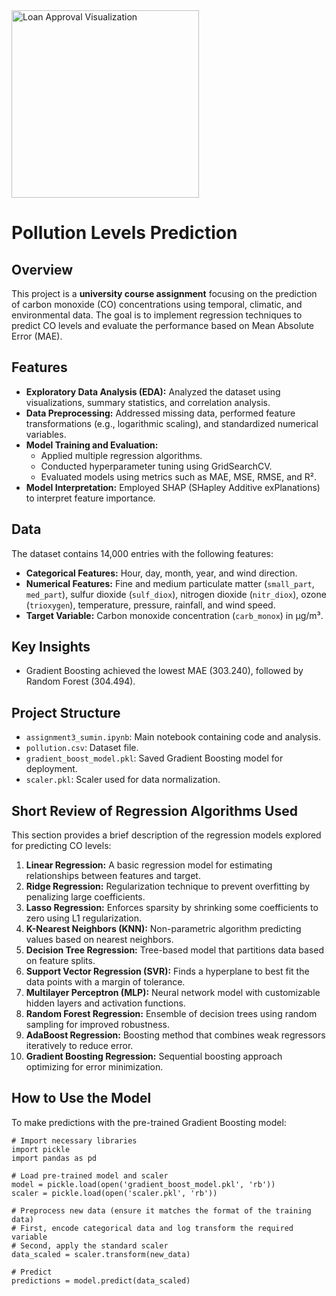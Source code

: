 <img src="https://i0.wp.com/irriverender.blog/wp-content/uploads/2017/11/poli_1.png?resize=1200%2C360&ssl=1" alt="Loan Approval Visualization" width="300">

# Pollution Levels Prediction


## Overview
This project is a **university course assignment** focusing on the prediction of carbon monoxide (CO) concentrations using temporal, climatic, and environmental data. The goal is to implement regression techniques to predict CO levels and evaluate the performance based on Mean Absolute Error (MAE).

## Features
- **Exploratory Data Analysis (EDA):** Analyzed the dataset using visualizations, summary statistics, and correlation analysis.
- **Data Preprocessing:** Addressed missing data, performed feature transformations (e.g., logarithmic scaling), and standardized numerical variables.
- **Model Training and Evaluation:**
  - Applied multiple regression algorithms.
  - Conducted hyperparameter tuning using GridSearchCV.
  - Evaluated models using metrics such as MAE, MSE, RMSE, and R².
- **Model Interpretation:** Employed SHAP (SHapley Additive exPlanations) to interpret feature importance.

## Data
The dataset contains 14,000 entries with the following features:
- **Categorical Features:** Hour, day, month, year, and wind direction.
- **Numerical Features:** Fine and medium particulate matter (`small_part`, `med_part`), sulfur dioxide (`sulf_diox`), nitrogen dioxide (`nitr_diox`), ozone (`trioxygen`), temperature, pressure, rainfall, and wind speed.
- **Target Variable:** Carbon monoxide concentration (`carb_monox`) in µg/m³.

## Key Insights
   - Gradient Boosting achieved the lowest MAE (303.240), followed by Random Forest (304.494).

## Project Structure
- `assignment3_sumin.ipynb`: Main notebook containing code and analysis.
- `pollution.csv`: Dataset file.
- `gradient_boost_model.pkl`: Saved Gradient Boosting model for deployment.
- `scaler.pkl`: Scaler used for data normalization.

## Short Review of Regression Algorithms Used
This section provides a brief description of the regression models explored for predicting CO levels:

1. **Linear Regression:** A basic regression model for estimating relationships between features and target.
2. **Ridge Regression:** Regularization technique to prevent overfitting by penalizing large coefficients.
3. **Lasso Regression:** Enforces sparsity by shrinking some coefficients to zero using L1 regularization.
4. **K-Nearest Neighbors (KNN):** Non-parametric algorithm predicting values based on nearest neighbors.
5. **Decision Tree Regression:** Tree-based model that partitions data based on feature splits.
6. **Support Vector Regression (SVR):** Finds a hyperplane to best fit the data points with a margin of tolerance.
7. **Multilayer Perceptron (MLP):** Neural network model with customizable hidden layers and activation functions.
8. **Random Forest Regression:** Ensemble of decision trees using random sampling for improved robustness.
9. **AdaBoost Regression:** Boosting method that combines weak regressors iteratively to reduce error.
10. **Gradient Boosting Regression:** Sequential boosting approach optimizing for error minimization.

## How to Use the Model
To make predictions with the pre-trained Gradient Boosting model:

```
# Import necessary libraries
import pickle
import pandas as pd

# Load pre-trained model and scaler
model = pickle.load(open('gradient_boost_model.pkl', 'rb'))
scaler = pickle.load(open('scaler.pkl', 'rb'))

# Preprocess new data (ensure it matches the format of the training data)
# First, encode categorical data and log transform the required variable
# Second, apply the standard scaler
data_scaled = scaler.transform(new_data)

# Predict
predictions = model.predict(data_scaled)
```
